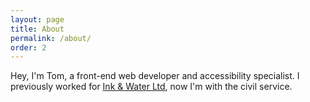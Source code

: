 ```yaml
---
layout: page
title: About
permalink: /about/
order: 2
---
```

Hey, I'm Tom, a front-end web developer and accessibility specialist. I previously worked for [Ink & Water Ltd][inkandwater], now I'm with the civil service.

[inkandwater]: https://inkandwater.co.uk/
